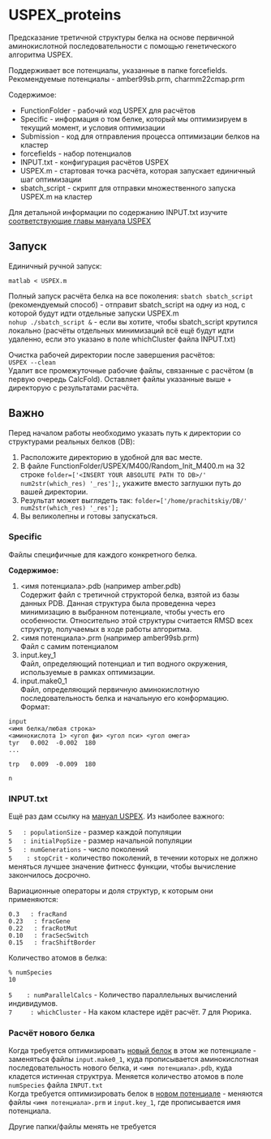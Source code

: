 # USPEX_proteins

Предсказание третичной структуры белка на основе первичной аминокислотной последовательности с помощью генетического алгоритма USPEX.

Поддерживает все потенциалы, указанные в папке forcefields. Рекомендуемые потенциалы - amber99sb.prm, charmm22cmap.prm

Содержимое:
 - FunctionFolder - рабочий код USPEX для расчётов
 - Specific - информация о том белке, который мы оптимизируем в текущий момент, и условия оптимизации
 - Submission - код для отправления процесса оптимизации белков на кластер
 - forcefields - набор потенциалов
 - INPUT.txt - конфигурация расчётов USPEX
 - USPEX.m - стартовая точка расчёта, которая запускает единичный шаг оптимизации
 - sbatch_script - скрипт для отправки множественного запуска USPEX.m на кластер

Для детальной информации по содержанию INPUT.txt изучите [соответствующие главы мануала USPEX](https://uspex-team.org/online_utilities/uspex_manual_release/EnglishVersion/uspex_manual_english/inputs.html)
## Запуск
Единичный ручной запуск:

`matlab < USPEX.m`

Полный запуск расчёта белка на все поколения:
`sbatch sbatch_script` (рекомендуемый способ) - отправит sbatch_script на одну из нод, с которой будут идти отдельные запуски USPEX.m\
`nohup ./sbatch_script &` - если вы хотите, чтобы sbatch_script крутился локально (расчёты отдельных минимизаций всё ещё будут идти удаленно, если это указано в поле whichCluster файла INPUT.txt)

Очистка рабочей директории после завершения расчётов:\
`USPEX --clean`\
Удалит все промежуточные рабочие файлы, связанные с расчётом (в первую очередь CalcFold). Оставляет файлы указанные выше + директорую с результатами расчёта.


## Важно
Перед началом работы необходимо указать путь к директории со структурами реальных белков (DB):
1. Расположите директорию в удобной для вас месте.
2. В файле FunctionFolder/USPEX/M400/Random_Init_M400.m на 32 строке `folder=['<INSERT YOUR ABSOLUTE PATH TO DB>/' num2str(which_res) '_res'];`, укажите вместо заглушки путь до вашей директории.
3. Результат может выглядеть так: `folder=['/home/prachitskiy/DB/' num2str(which_res) '_res'];`
4. Вы великолепны и готовы запускаться.

### Specific
Файлы специфичные для каждого конкретного белка.

__Содержимое:__
1. <имя потенциала>.pdb (например amber.pdb)\
Содержит файл с третичной структорой белка, взятой из базы данных PDB. Данная структура была проведенна через минимизацию в выбранном потенциале, чтобы учесть его особенности. Относительно этой структуры считается RMSD всех структур, получаемых в ходе работы алгоритма.
2. <имя потенциала>.prm (например amber99sb.prm)\
Файл с самим потенциалом
3. input.key_1\
Файл, определяющий потенциал и тип водного окружения, используемые в рамках оптимизации.
4. input.make0_1\
Файл, определяющий первичную аминокислотную последовательность белка и начальную его конформацию.\
Формат:
```
input
<имя белка/любая строка>
<аминокислота 1> <угол фи> <угол пси> <угол омега>
tyr   0.002  -0.002  180
...

trp   0.009  -0.009  180

n
```

### INPUT.txt
Ещё раз дам ссылку на [мануал USPEX](https://uspex-team.org/online_utilities/uspex_manual_release/EnglishVersion/uspex_manual_english/inputs.html).
Из наиболее важного:

`5   : populationSize` - размер каждой популяции\
`5   : initialPopSize` - размер начальной популяции\
`5   : numGenerations` - число поколений\
`5    : stopCrit` - количество поколений, в течении которых не должно меняться лучшее значение фитнесс функции, чтобы вычисление закончилось досрочно.



Вариационные операторы и доля структур, к которым они применяются:
```
0.3   : fracRand
0.23   : fracGene
0.22   : fracRotMut
0.10   : fracSecSwitch
0.15   : fracShiftBorder
```
Количество атомов в белка:
```
% numSpecies
10
```
`5    : numParallelCalcs` - Количество параллельных вычислений индивидумов. \
`7     : whichCluster` - На каком кластере идёт расчёт. 7 для Рюрика. 


### Расчёт нового белка
Когда требуется оптимизировать <ins>новый белок</ins> в этом же потенциале - заменяться файлы `input.make0_1`, куда прописывается аминокислотная последовательность нового белка, и `<имя потенциала>.pdb`, куда кладется истинная структруа. Меняется количество атомов в поле `numSpecies` файла `INPUT.txt`\
Когда требуется оптимизировать белок в <ins>новом потенциале</ins> - меняются файлы `<имя потенциала>.prm` и `input.key_1`, где прописывается имя потенциала.

Другие папки/файлы менять не требуется 
   
